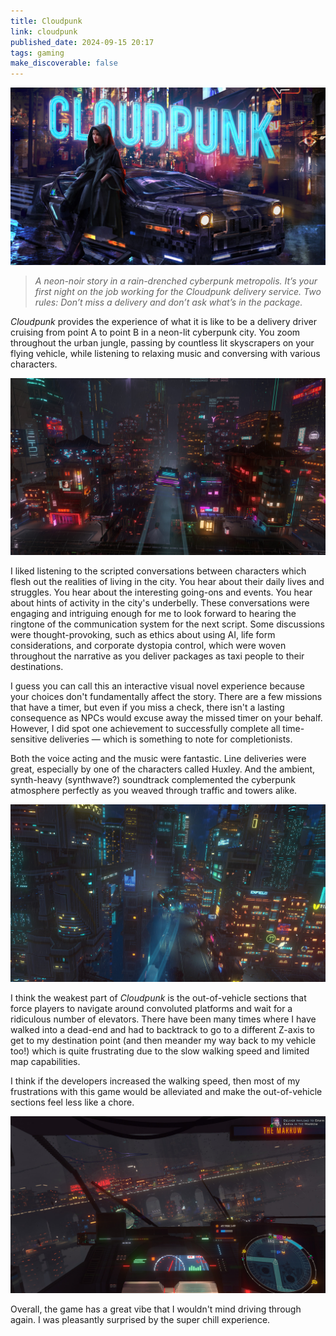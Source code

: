 ```yaml
---
title: Cloudpunk
link: cloudpunk
published_date: 2024-09-15 20:17
tags: gaming
make_discoverable: false
---
```


![](/images/cloudpunk_00.png)

> *A neon-noir story in a rain-drenched cyberpunk metropolis. It’s your first night on the job working for the Cloudpunk delivery service. Two rules: Don’t miss a delivery and don’t ask what’s in the package.*

*Cloudpunk* provides the experience of what it is like to be a delivery driver cruising from point A to point B in a neon-lit cyberpunk city. You zoom throughout the urban jungle, passing by countless lit skyscrapers on your flying vehicle, while listening to relaxing music and conversing with various characters.

![](/images/cloudpunk_01.png)

I liked listening to the scripted conversations between characters which flesh out the realities of living in the city. You hear about their daily lives and struggles. You hear about the interesting going-ons and events. You hear about hints of activity in the city's underbelly. These conversations were engaging and intriguing enough for me to look forward to hearing the ringtone of the communication system for the next script. Some discussions were thought-provoking, such as ethics about using AI, life form considerations, and corporate dystopia control, which were woven throughout the narrative as you deliver packages as taxi people to their destinations.

I guess you can call this an interactive visual novel experience because your choices don't fundamentally affect the story. There are a few missions that have a timer, but even if you miss a check, there isn't a lasting consequence as NPCs would excuse away the missed timer on your behalf. However, I did spot one achievement to successfully complete all time-sensitive deliveries — which is something to note for completionists.

Both the voice acting and the music were fantastic. Line deliveries were great, especially by one of the characters called Huxley. And the ambient, synth-heavy (synthwave?) soundtrack complemented the cyberpunk atmosphere perfectly as you weaved through traffic and towers alike.

![](/images/cloudpunk_02.png)

I think the weakest part of *Cloudpunk* is the out-of-vehicle sections that force players to navigate around convoluted platforms and wait for a ridiculous number of elevators. There have been many times where I have walked into a dead-end and had to backtrack to go to a different Z-axis to get to my destination point (and then meander my way back to my vehicle too!) which is quite frustrating due to the slow walking speed and limited map capabilities.

I think if the developers increased the walking speed, then most of my frustrations with this game would be alleviated and make the out-of-vehicle sections feel less like a chore.

![](/images/cloudpunk_03.png)

Overall, the game has a great vibe that I wouldn't mind driving through again. I was pleasantly surprised by the super chill experience.
